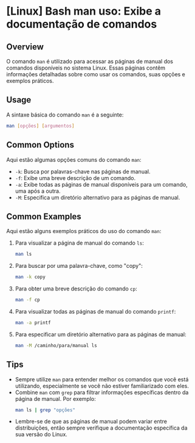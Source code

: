 # [Linux] Bash man uso: Exibe a documentação de comandos

## Overview
O comando `man` é utilizado para acessar as páginas de manual dos comandos disponíveis no sistema Linux. Essas páginas contêm informações detalhadas sobre como usar os comandos, suas opções e exemplos práticos.

## Usage
A sintaxe básica do comando `man` é a seguinte:

```bash
man [opções] [argumentos]
```

## Common Options
Aqui estão algumas opções comuns do comando `man`:

- `-k`: Busca por palavras-chave nas páginas de manual.
- `-f`: Exibe uma breve descrição de um comando.
- `-a`: Exibe todas as páginas de manual disponíveis para um comando, uma após a outra.
- `-M`: Especifica um diretório alternativo para as páginas de manual.

## Common Examples
Aqui estão alguns exemplos práticos do uso do comando `man`:

1. Para visualizar a página de manual do comando `ls`:
   ```bash
   man ls
   ```

2. Para buscar por uma palavra-chave, como "copy":
   ```bash
   man -k copy
   ```

3. Para obter uma breve descrição do comando `cp`:
   ```bash
   man -f cp
   ```

4. Para visualizar todas as páginas de manual do comando `printf`:
   ```bash
   man -a printf
   ```

5. Para especificar um diretório alternativo para as páginas de manual:
   ```bash
   man -M /caminho/para/manual ls
   ```

## Tips
- Sempre utilize `man` para entender melhor os comandos que você está utilizando, especialmente se você não estiver familiarizado com eles.
- Combine `man` com `grep` para filtrar informações específicas dentro da página de manual. Por exemplo:
  ```bash
  man ls | grep "opções"
  ```
- Lembre-se de que as páginas de manual podem variar entre distribuições, então sempre verifique a documentação específica da sua versão do Linux.